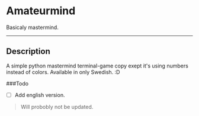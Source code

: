 # Amateurmind
Basicaly mastermind.

---
## Description
A simple python mastermind terminal-game copy exept it's using numbers instead of colors. Available in only Swedish. :D

###Todo
- [ ] Add english version.

> Will probobly not be updated.